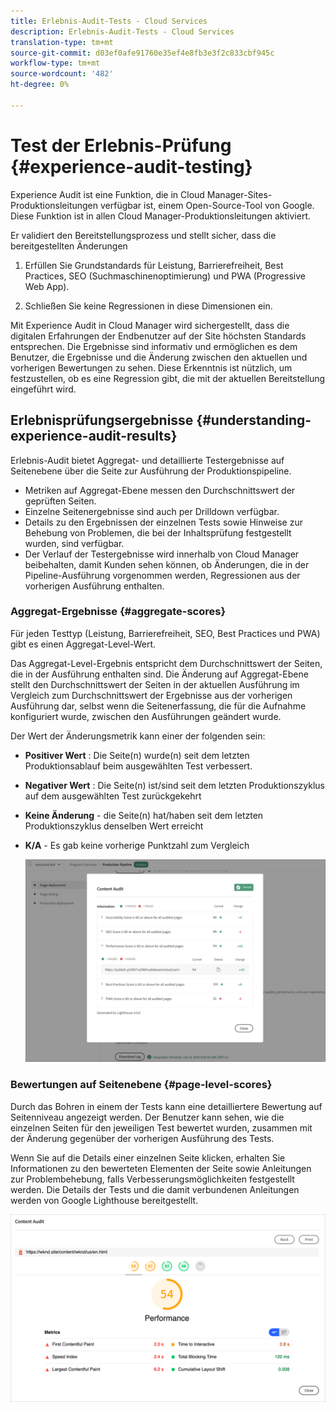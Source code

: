 ```yaml
---
title: Erlebnis-Audit-Tests - Cloud Services
description: Erlebnis-Audit-Tests - Cloud Services
translation-type: tm+mt
source-git-commit: d03ef0afe91760e35ef4e8fb3e3f2c833cbf945c
workflow-type: tm+mt
source-wordcount: '482'
ht-degree: 0%

---
```



# Test der Erlebnis-Prüfung {#experience-audit-testing}

Experience Audit ist eine Funktion, die in Cloud Manager-Sites-Produktionsleitungen verfügbar ist, einem Open-Source-Tool von Google. Diese Funktion ist in allen Cloud Manager-Produktionsleitungen aktiviert.

Er validiert den Bereitstellungsprozess und stellt sicher, dass die bereitgestellten Änderungen

1. Erfüllen Sie Grundstandards für Leistung, Barrierefreiheit, Best Practices, SEO (Suchmaschinenoptimierung) und PWA (Progressive Web App).

1. Schließen Sie keine Regressionen in diese Dimensionen ein.

Mit Experience Audit in Cloud Manager wird sichergestellt, dass die digitalen Erfahrungen der Endbenutzer auf der Site höchsten Standards entsprechen. Die Ergebnisse sind informativ und ermöglichen es dem Benutzer, die Ergebnisse und die Änderung zwischen den aktuellen und vorherigen Bewertungen zu sehen. Diese Erkenntnis ist nützlich, um festzustellen, ob es eine Regression gibt, die mit der aktuellen Bereitstellung eingeführt wird.

## Erlebnisprüfungsergebnisse {#understanding-experience-audit-results}

Erlebnis-Audit bietet Aggregat- und detaillierte Testergebnisse auf Seitenebene über die Seite zur Ausführung der Produktionspipeline.

* Metriken auf Aggregat-Ebene messen den Durchschnittswert der geprüften Seiten.
* Einzelne Seitenergebnisse sind auch per Drilldown verfügbar.
* Details zu den Ergebnissen der einzelnen Tests sowie Hinweise zur Behebung von Problemen, die bei der Inhaltsprüfung festgestellt wurden, sind verfügbar.
* Der Verlauf der Testergebnisse wird innerhalb von Cloud Manager beibehalten, damit Kunden sehen können, ob Änderungen, die in der Pipeline-Ausführung vorgenommen werden, Regressionen aus der vorherigen Ausführung enthalten.

### Aggregat-Ergebnisse {#aggregate-scores}

Für jeden Testtyp (Leistung, Barrierefreiheit, SEO, Best Practices und PWA) gibt es einen Aggregat-Level-Wert.

Das Aggregat-Level-Ergebnis entspricht dem Durchschnittswert der Seiten, die in der Ausführung enthalten sind. Die Änderung auf Aggregat-Ebene stellt den Durchschnittswert der Seiten in der aktuellen Ausführung im Vergleich zum Durchschnittswert der Ergebnisse aus der vorherigen Ausführung dar, selbst wenn die Seitenerfassung, die für die Aufnahme konfiguriert wurde, zwischen den Ausführungen geändert wurde.

Der Wert der Änderungsmetrik kann einer der folgenden sein:

* **Positiver Wert** : Die Seite(n) wurde(n) seit dem letzten Produktionsablauf beim ausgewählten Test verbessert.

* **Negativer Wert** : Die Seite(n) ist/sind seit dem letzten Produktionszyklus auf dem ausgewählten Test zurückgekehrt

* **Keine Änderung** - die Seite(n) hat/haben seit dem letzten Produktionszyklus denselben Wert erreicht

* **K/A** - Es gab keine vorherige Punktzahl zum Vergleich

   ![](/help/implementing/developing/introduction/assets/content-audit-test1.png)

### Bewertungen auf Seitenebene {#page-level-scores}

Durch das Bohren in einem der Tests kann eine detailliertere Bewertung auf Seitenniveau angezeigt werden. Der Benutzer kann sehen, wie die einzelnen Seiten für den jeweiligen Test bewertet wurden, zusammen mit der Änderung gegenüber der vorherigen Ausführung des Tests.

Wenn Sie auf die Details einer einzelnen Seite klicken, erhalten Sie Informationen zu den bewerteten Elementen der Seite sowie Anleitungen zur Problembehebung, falls Verbesserungsmöglichkeiten festgestellt werden. Die Details der Tests und die damit verbundenen Anleitungen werden von Google Lighthouse bereitgestellt.

![](/help/implementing/developing/introduction/assets/page-level-scores.png)

